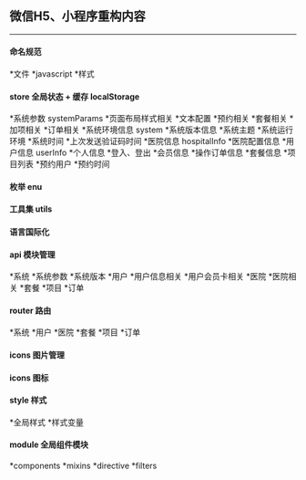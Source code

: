 ## 微信H5、小程序重构内容
------------
#### 命名规范
  *文件
  *javascript
  *样式

#### store 全局状态 + 缓存 localStorage
*系统参数 systemParams
  *页面布局样式相关
  *文本配置
  *预约相关
  *套餐相关
  *加项相关
  *订单相关
*系统环境信息 system
  *系统版本信息
  *系统主题
*系统运行环境
  *系统时间
  *上次发送验证码时间
*医院信息 hospitalInfo
  *医院配置信息
*用户信息 userInfo
  *个人信息
  *登入、登出
  *会员信息
*操作订单信息
  *套餐信息
  *项目列表
  *预约用户
  *预约时间

#### 枚举 enu

#### 工具集 utils

#### 语言国际化

#### api 模块管理
*系统
  *系统参数
  *系统版本
*用户
  *用户信息相关
  *用户会员卡相关
*医院
  *医院相关
*套餐
*项目
*订单

#### router 路由
*系统
*用户
*医院
*套餐
*项目
*订单

#### icons 图片管理

#### icons 图标

#### style 样式
*全局样式
*样式变量

#### module 全局组件模块
*components
*mixins
*directive
*filters

